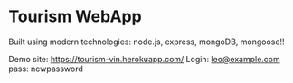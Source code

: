 # Tourism WebApp

Built using modern technologies: node.js, express, mongoDB, mongoose!!

Demo site: https://tourism-vin.herokuapp.com/
 Login: leo@example.com 
 pass: newpassword
